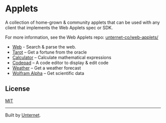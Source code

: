 # Applets

A collection of home-grown & community applets that can be used with any client that implements the Web Applets spec or SDK.

For more information, see the Web Applets repo: [unternet-co/web-applets/](https://github.com/unternet-co/web-applets/)

- [Web](applets/web) - Search & parse the web.
- [Tarot](applets/tarot) – Get a fortune from the oracle
- [Calculator](applets/calculator) – Calculate mathematical expressions
- [Codepad](applets/codepad) – A code editor to display & edit code
- [Weather](applets/weather) – Get a weather forecast
- [Wolfram Alpha](applets/wolfram-alpha) – Get scientific data

## License

[MIT](./LICENSE.md)

---

Built by [Unternet](https://unternet.co).
